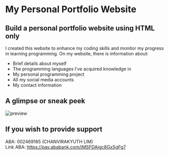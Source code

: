 # My Personal Portfolio Website

## Build a personal portfolio website using HTML only

I created this website to enhance my coding skills and monitor my progress in learning programming. On my website, there is information about:

* Brief details about myself
* The programming languages I've acquired knowledge in
* My personal programming project
* All my social media accounts
* My contact information

## A glimpse or sneak peek
![preview](https://github.com/YuthCode/html-portfolio-website/assets/158740967/019df4b1-308d-4fb7-9f18-00b11ba93f44)

## If you wish to provide support
ABA: 002469185 (CHANVIRAKYUTH LIM)
<br>
Link ABA: https://pay.ababank.com/jMSFDAjgc8GxSgFg7
